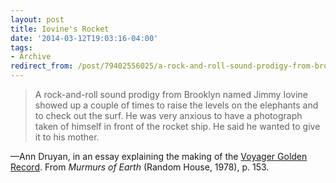 ```yaml
---
layout: post 
title: Iovine's Rocket
date: '2014-03-12T19:03:16-04:00' 
tags: 
- Archive 
redirect_from: /post/79402556025/a-rock-and-roll-sound-prodigy-from-brooklyn-named/
---
```


> A rock-and-roll sound prodigy from Brooklyn named Jimmy Iovine showed up a couple of times to raise the levels on the elephants and to check out the surf. He was very anxious to have a photograph taken of himself in front of the rocket ship. He said he wanted to give it to his mother.

—Ann Druyan, in an essay explaining the making of the [Voyager Golden Record](http://voyager.jpl.nasa.gov/spacecraft/goldenrec.html). From *Murmurs of Earth* (Random House, 1978), p. 153.

